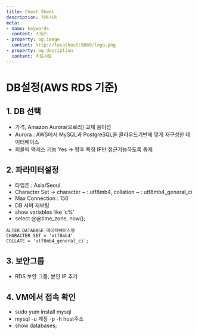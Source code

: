 ```yaml
---
title: Cheat Sheet
description: 치트시트
meta:
- name: keywords
  content: 키워드
- property: og:image
  content: http://localhost:8080/logo.png
- property: og:desciption
  content: 치트시트
---
```

# DB설정(AWS RDS 기준)
## 1. DB 선택
- 가격, Amazon Aurora(오로라) 교체 용이성
- Aurora : AWS에서 MySQL과 PostgreSQL을 클라우드기반에 맞게 재구성한 데이터베이스
- 퍼블릭 액세스 기능 Yes -> 향후 특정 IP만 접근가능하도록 통제

## 2. 파라미터설정
- 타임존 : Asia/Seoul
- Character Set -> character ~ : utf8mb4, collation ~ : utf8mb4_general_ci
- Max Connection : 150
- DB 서버 재부팅
- show variables like 'c%'
- select @@time_zone, now();
```
ALTER DATABASE 데이터베이스명
CHARACTER SET = 'utf8mb4'
COLLATE = 'utf8mb4_general_ci';
```

## 3. 보안그룹
- RDS 보안 그룹, 본인 IP 추가

## 4. VM에서 접속 확인
- sudo yum install mysql
- mysql -u 계정 -p -h host주소
- show databases;